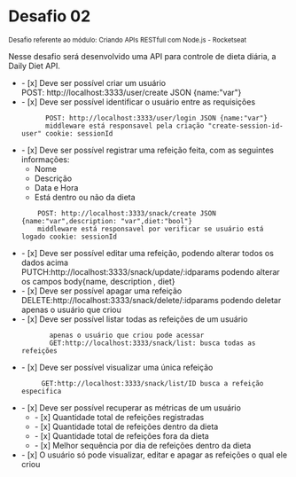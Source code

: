 
<h1> Desafio 02 </h1>
<small> Desafio referente ao módulo: Criando APIs RESTfull com Node.js - Rocketseat </small>
<p>Nesse desafio será desenvolvido uma API para controle de dieta diária, a Daily Diet API.</p>

<ul>  
  <li> - [x]  Deve ser possível criar um usuário</li>
         POST: http://localhost:3333/user/create JSON {name:"var"}
  <li> - [x]  Deve ser possível identificar o usuário entre as requisições</li>

          POST: http://localhost:3333/user/login JSON {name:"var"}
          middleware está responsavel pela criação "create-session-id-user" cookie: sessionId 
  <li> - [x]  Deve ser possível registrar uma refeição feita, com as seguintes informações:
  
  
  <ul>
          <li>Nome</li>
          <li>Descrição</li>
          <li>Data e Hora</li>
          <li>Está dentro ou não da dieta</li>
  </ul>

        POST: http://localhost:3333/snack/create JSON {name:"var",description: "var",diet:"bool"}
        middleware está responsavel por verificar se usuário está logado cookie: sessionId  
    
  </li>
  
</ul>


<ul>
   <li> - [x]  Deve ser possível editar uma refeição, podendo alterar todos os dados acima </li>
          PUTCH:http://localhost:3333/snack/update/:idparams podendo alterar os campos body{name, description , diet}
   <li> - [x]  Deve ser possível apagar uma refeição </li>
         DELETE:http://localhost:3333/snack/delete/:idparams podendo deletar apenas o usuário que criou
   <li> - [x]  Deve ser possível listar todas as refeições de um usuário</li>
   
           apenas o usuário que criou pode acessar
           GET:http://localhost:3333/snack/list: busca todas as refeições
         
   <li> - [x]  Deve ser possível visualizar uma única refeição </li>
   
         GET:http://localhost:3333/snack/list/ID busca a refeição especifica
         
   <li> - [x]  Deve ser possível recuperar as métricas de um usuário
          <ul>
            <li> - [x] Quantidade total de refeições registradas </li>
            <li> - [x] Quantidade total de refeições dentro da dieta </li>
            <li> - [x] Quantidade total de refeições fora da dieta </li>
            <li> - [x] Melhor sequência por dia de refeições dentro da dieta </li>
          </ul>
       
  </li>
   <li> - [x]  O usuário só pode visualizar, editar e apagar as refeições o qual ele criou </li>
 </ul>










    

  
 
  


